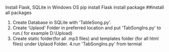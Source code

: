 Install Flask, SQLite in Windows OS
pip install Flask
install package  ##install all packages

1. Create Database in SQLite with 'TableSong.py'.
2. Create 'Uplaod' Folder in preferred location and put
   'TabSongIns.py' to run.( for example D:\Upload)
3. Create static folder(for all .mp3 files) and templates folder   (for all html files) under Uplaod Folder.
4.run 'TabSongIns.py' from termial

 
